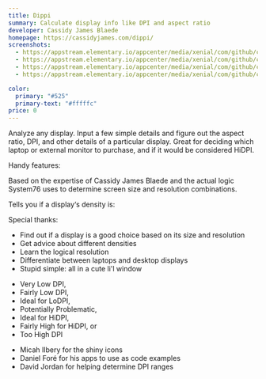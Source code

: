 ```yaml
---
title: Dippi
summary: Calculate display info like DPI and aspect ratio
developer: Cassidy James Blaede
homepage: https://cassidyjames.com/dippi/
screenshots:
  - https://appstream.elementary.io/appcenter/media/xenial/com/github/cassidyjames.dippi.desktop/9F6926B3F8BDC8A67C2721B86B63FD48/screenshots/image-1_orig.png
  - https://appstream.elementary.io/appcenter/media/xenial/com/github/cassidyjames.dippi.desktop/9F6926B3F8BDC8A67C2721B86B63FD48/screenshots/image-2_orig.png
  - https://appstream.elementary.io/appcenter/media/xenial/com/github/cassidyjames.dippi.desktop/9F6926B3F8BDC8A67C2721B86B63FD48/screenshots/image-3_orig.png
  - https://appstream.elementary.io/appcenter/media/xenial/com/github/cassidyjames.dippi.desktop/9F6926B3F8BDC8A67C2721B86B63FD48/screenshots/image-4_orig.png

color:
  primary: "#525"
  primary-text: "#fffffc"
price: 0
---
```


<p>Analyze any display. Input a few simple details and figure out the aspect ratio, DPI, and other details of a particular display. Great for deciding which laptop or external monitor to purchase, and if it would be considered HiDPI.</p>
<p>Handy features:</p>
<p>Based on the expertise of Cassidy James Blaede and the actual logic System76 uses to determine screen size and resolution combinations.</p>
<p>Tells you if a display‘s density is:</p>
<p>Special thanks:</p>
<ul>
  <li>Find out if a display is a good choice based on its size and resolution</li>
  <li>Get advice about different densities</li>
  <li>Learn the logical resolution</li>
  <li>Differentiate between laptops and desktop displays</li>
  <li>Stupid simple: all in a cute li&apos;l window</li>
</ul>
<ul>
  <li>Very Low DPI,</li>
  <li>Fairly Low DPI,</li>
  <li>Ideal for LoDPI,</li>
  <li>Potentially Problematic,</li>
  <li>Ideal for HiDPI,</li>
  <li>Fairly High for HiDPI, or</li>
  <li>Too High DPI</li>
</ul>
<ul>
  <li>Micah Ilbery for the shiny icons</li>
  <li>Daniel Foré for his apps to use as code examples</li>
  <li>David Jordan for helping determine DPI ranges</li>
</ul>